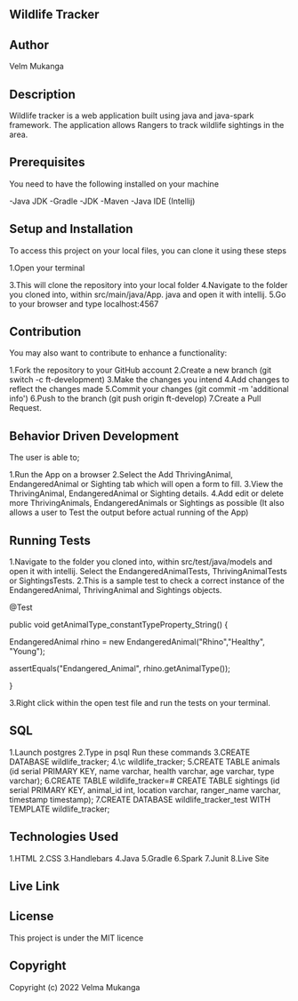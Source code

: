 ## Wildlife Tracker

## Author
Velm Mukanga

## Description
Wildlife tracker is a web application built using java and java-spark framework. The application allows Rangers to track wildlife sightings in the area.

## Prerequisites

You need to have the following installed on your machine

-Java JDK
-Gradle
-JDK
-Maven
-Java IDE (Intellij)

## Setup and Installation
To access this project on your local files, you can clone it using these steps

1.Open your terminal

3.This will clone the repository into your local folder
4.Navigate to the folder you cloned into, within src/main/java/App. java and open it with intellij.
5.Go to your browser and type localhost:4567

## Contribution
You may also want to contribute to enhance a functionality:

1.Fork the repository to your GitHub account
2.Create a new branch (git switch -c ft-development)
3.Make the changes you intend
4.Add changes to reflect the changes made
5.Commit your changes (git commit -m 'additional info')
6.Push to the branch (git push origin ft-develop)
7.Create a Pull Request.

## Behavior Driven Development
The user is able to;

1.Run the App on a browser
2.Select the Add ThrivingAnimal, EndangeredAnimal or Sighting tab which will open a form to fill.
3.View the ThrivingAnimal, EndangeredAnimal or Sighting details.
4.Add edit or delete more ThrivingAnimals, EndangeredAnimals or Sightings as possible (It also allows a user to Test the output before actual running of the App)

## Running Tests

1.Navigate to the folder you cloned into, within src/test/java/models and open it with intellij. Select the EndangeredAnimalTests, ThrivingAnimalTests or SightingsTests.
2.This is a sample test to check a correct instance of the EndangeredAnimal, ThrivingAnimal and Sightings objects.

@Test

public void getAnimalType_constantTypeProperty_String() {

EndangeredAnimal rhino = new EndangeredAnimal("Rhino","Healthy", "Young");

assertEquals("Endangered_Animal", rhino.getAnimalType());

}

3.Right click within the open test file and run the tests on your terminal.

## SQL

1.Launch postgres
2.Type in psql Run these commands
3.CREATE DATABASE wildlife_tracker;
4.\c wildlife_tracker;
5.CREATE TABLE animals (id serial PRIMARY KEY, name varchar, health varchar, age varchar, type varchar);
6.CREATE TABLE wildlife_tracker=# CREATE TABLE sightings (id serial PRIMARY KEY, animal_id int, location varchar, ranger_name varchar, timestamp timestamp);
7.CREATE DATABASE wildlife_tracker_test WITH TEMPLATE wildlife_tracker;

## Technologies Used

1.HTML
2.CSS
3.Handlebars
4.Java
5.Gradle
6.Spark
7.Junit
8.Live Site

## Live Link


## License

This project is under the MIT licence

## Copyright

Copyright (c) 2022 Velma Mukanga
